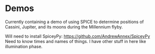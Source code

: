 # Demos
Currently containing a demo of using SPICE to determine positions of Cassini, Jupiter, and its moons during the Millennium flyby.

Will need to install SpiceyPy: https://github.com/AndrewAnnex/SpiceyPy
Need to know times and names of things. I have other stuff in here like illumination phase.
